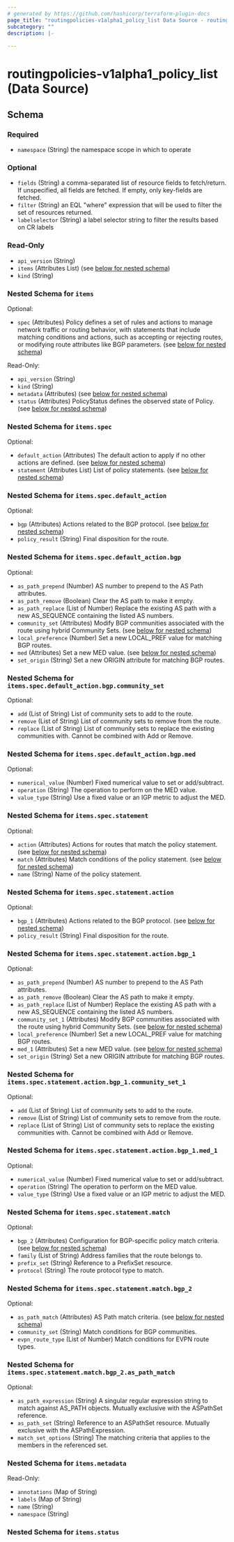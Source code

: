 ```yaml
---
# generated by https://github.com/hashicorp/terraform-plugin-docs
page_title: "routingpolicies-v1alpha1_policy_list Data Source - routingpolicies-v1alpha1"
subcategory: ""
description: |-
  
---
```


# routingpolicies-v1alpha1_policy_list (Data Source)





<!-- schema generated by tfplugindocs -->
## Schema

### Required

- `namespace` (String) the namespace scope in which to operate

### Optional

- `fields` (String) a comma-separated list of resource fields to fetch/return.  If unspecified, all fields are fetched.  If empty, only key-fields are fetched.
- `filter` (String) an EQL "where" expression that will be used to filter the set of resources returned.
- `labelselector` (String) a label selector string to filter the results based on CR labels

### Read-Only

- `api_version` (String)
- `items` (Attributes List) (see [below for nested schema](#nestedatt--items))
- `kind` (String)

<a id="nestedatt--items"></a>
### Nested Schema for `items`

Optional:

- `spec` (Attributes) Policy defines a set of rules and actions to manage network traffic or routing behavior, with statements that include matching conditions and actions, such as accepting or rejecting routes, or modifying route attributes like BGP parameters. (see [below for nested schema](#nestedatt--items--spec))

Read-Only:

- `api_version` (String)
- `kind` (String)
- `metadata` (Attributes) (see [below for nested schema](#nestedatt--items--metadata))
- `status` (Attributes) PolicyStatus defines the observed state of Policy. (see [below for nested schema](#nestedatt--items--status))

<a id="nestedatt--items--spec"></a>
### Nested Schema for `items.spec`

Optional:

- `default_action` (Attributes) The default action to apply if no other actions are defined. (see [below for nested schema](#nestedatt--items--spec--default_action))
- `statement` (Attributes List) List of policy statements. (see [below for nested schema](#nestedatt--items--spec--statement))

<a id="nestedatt--items--spec--default_action"></a>
### Nested Schema for `items.spec.default_action`

Optional:

- `bgp` (Attributes) Actions related to the BGP protocol. (see [below for nested schema](#nestedatt--items--spec--default_action--bgp))
- `policy_result` (String) Final disposition for the route.

<a id="nestedatt--items--spec--default_action--bgp"></a>
### Nested Schema for `items.spec.default_action.bgp`

Optional:

- `as_path_prepend` (Number) AS number to prepend to the AS Path attributes.
- `as_path_remove` (Boolean) Clear the AS path to make it empty.
- `as_path_replace` (List of Number) Replace the existing AS path with a new AS_SEQUENCE containing the listed AS numbers.
- `community_set` (Attributes) Modify BGP communities associated with the route using hybrid Community Sets. (see [below for nested schema](#nestedatt--items--spec--default_action--bgp--community_set))
- `local_preference` (Number) Set a new LOCAL_PREF value for matching BGP routes.
- `med` (Attributes) Set a new MED value. (see [below for nested schema](#nestedatt--items--spec--default_action--bgp--med))
- `set_origin` (String) Set a new ORIGIN attribute for matching BGP routes.

<a id="nestedatt--items--spec--default_action--bgp--community_set"></a>
### Nested Schema for `items.spec.default_action.bgp.community_set`

Optional:

- `add` (List of String) List of community sets to add to the route.
- `remove` (List of String) List of community sets to remove from the route.
- `replace` (List of String) List of community sets to replace the existing communities with. Cannot be combined with Add or Remove.


<a id="nestedatt--items--spec--default_action--bgp--med"></a>
### Nested Schema for `items.spec.default_action.bgp.med`

Optional:

- `numerical_value` (Number) Fixed numerical value to set or add/subtract.
- `operation` (String) The operation to perform on the MED value.
- `value_type` (String) Use a fixed value or an IGP metric to adjust the MED.




<a id="nestedatt--items--spec--statement"></a>
### Nested Schema for `items.spec.statement`

Optional:

- `action` (Attributes) Actions for routes that match the policy statement. (see [below for nested schema](#nestedatt--items--spec--statement--action))
- `match` (Attributes) Match conditions of the policy statement. (see [below for nested schema](#nestedatt--items--spec--statement--match))
- `name` (String) Name of the policy statement.

<a id="nestedatt--items--spec--statement--action"></a>
### Nested Schema for `items.spec.statement.action`

Optional:

- `bgp_1` (Attributes) Actions related to the BGP protocol. (see [below for nested schema](#nestedatt--items--spec--statement--action--bgp_1))
- `policy_result` (String) Final disposition for the route.

<a id="nestedatt--items--spec--statement--action--bgp_1"></a>
### Nested Schema for `items.spec.statement.action.bgp_1`

Optional:

- `as_path_prepend` (Number) AS number to prepend to the AS Path attributes.
- `as_path_remove` (Boolean) Clear the AS path to make it empty.
- `as_path_replace` (List of Number) Replace the existing AS path with a new AS_SEQUENCE containing the listed AS numbers.
- `community_set_1` (Attributes) Modify BGP communities associated with the route using hybrid Community Sets. (see [below for nested schema](#nestedatt--items--spec--statement--action--bgp_1--community_set_1))
- `local_preference` (Number) Set a new LOCAL_PREF value for matching BGP routes.
- `med_1` (Attributes) Set a new MED value. (see [below for nested schema](#nestedatt--items--spec--statement--action--bgp_1--med_1))
- `set_origin` (String) Set a new ORIGIN attribute for matching BGP routes.

<a id="nestedatt--items--spec--statement--action--bgp_1--community_set_1"></a>
### Nested Schema for `items.spec.statement.action.bgp_1.community_set_1`

Optional:

- `add` (List of String) List of community sets to add to the route.
- `remove` (List of String) List of community sets to remove from the route.
- `replace` (List of String) List of community sets to replace the existing communities with. Cannot be combined with Add or Remove.


<a id="nestedatt--items--spec--statement--action--bgp_1--med_1"></a>
### Nested Schema for `items.spec.statement.action.bgp_1.med_1`

Optional:

- `numerical_value` (Number) Fixed numerical value to set or add/subtract.
- `operation` (String) The operation to perform on the MED value.
- `value_type` (String) Use a fixed value or an IGP metric to adjust the MED.




<a id="nestedatt--items--spec--statement--match"></a>
### Nested Schema for `items.spec.statement.match`

Optional:

- `bgp_2` (Attributes) Configuration for BGP-specific policy match criteria. (see [below for nested schema](#nestedatt--items--spec--statement--match--bgp_2))
- `family` (List of String) Address families that the route belongs to.
- `prefix_set` (String) Reference to a PrefixSet resource.
- `protocol` (String) The route protocol type to match.

<a id="nestedatt--items--spec--statement--match--bgp_2"></a>
### Nested Schema for `items.spec.statement.match.bgp_2`

Optional:

- `as_path_match` (Attributes) AS Path match criteria. (see [below for nested schema](#nestedatt--items--spec--statement--match--bgp_2--as_path_match))
- `community_set` (String) Match conditions for BGP communities.
- `evpn_route_type` (List of Number) Match conditions for EVPN route types.

<a id="nestedatt--items--spec--statement--match--bgp_2--as_path_match"></a>
### Nested Schema for `items.spec.statement.match.bgp_2.as_path_match`

Optional:

- `as_path_expression` (String) A singular regular expression string to match against AS_PATH objects. Mutually exclusive with the ASPathSet reference.
- `as_path_set` (String) Reference to an ASPathSet resource. Mutually exclusive with the ASPathExpression.
- `match_set_options` (String) The matching criteria that applies to the members in the referenced set.






<a id="nestedatt--items--metadata"></a>
### Nested Schema for `items.metadata`

Read-Only:

- `annotations` (Map of String)
- `labels` (Map of String)
- `name` (String)
- `namespace` (String)


<a id="nestedatt--items--status"></a>
### Nested Schema for `items.status`
